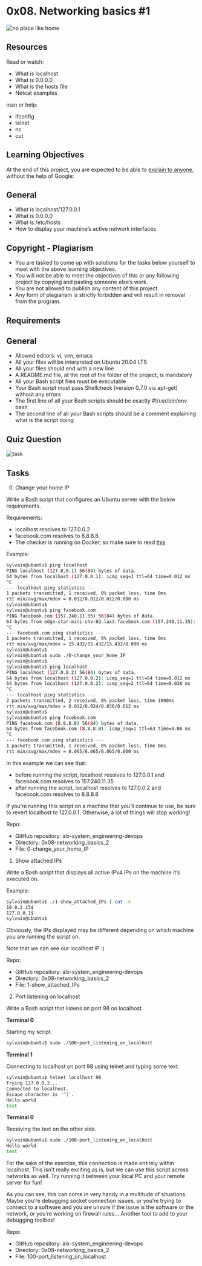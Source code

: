 # 0x08. Networking basics #1

![no place like home](https://github.com/leone-nyaga/alx-system_engineering-devops/blob/master/0x08-networking_basics_2/images/noplacelike%20home.png)

## Resources

Read or watch:

+ What is localhost
+ What is 0.0.0.0
+ What is the hosts file
+ Netcat examples

man or help:

+ ifconfig
+ telnet
+ nc
+ cut

## Learning Objectives

At the end of this project, you are expected to be able to [explain to anyone](), without the help of Google:

## General

+ What is localhost/127.0.0.1
+ What is 0.0.0.0
+ What is /etc/hosts
+ How to display your machine’s active network interfaces

## Copyright - Plagiarism

+ You are tasked to come up with solutions for the tasks below yourself to meet with the above learning objectives.
+ You will not be able to meet the objectives of this or any following project by copying and pasting someone else’s work.
+ You are not allowed to publish any content of this project.
+ Any form of plagiarism is strictly forbidden and will result in removal from the program.

## Requirements

## General

+ Allowed editors: vi, vim, emacs
+ All your files will be interpreted on Ubuntu 20.04 LTS
+ All your files should end with a new line
+ A README.md file, at the root of the folder of the project, is mandatory
+ All your Bash script files must be executable
+ Your Bash script must pass Shellcheck (version 0.7.0 via apt-get) without any errors
+ The first line of all your Bash scripts should be exactly #!/usr/bin/env bash
+ The second line of all your Bash scripts should be a comment explaining what is the script doing

## Quiz Question

![task](https://github.com/leone-nyaga/alx-system_engineering-devops/blob/master/0x08-networking_basics_2/images/network1.png)


## Tasks

0. Change your home IP

Write a Bash script that configures an Ubuntu server with the below requirements.

Requirements:

+ localhost resolves to 127.0.0.2
+ facebook.com resolves to 8.8.8.8.
+ The checker is running on Docker, so make sure to read [this](http://blog.jonathanargentiero.com/docker-sed-cannot-rename-etcsedl8ysxl-device-or-resource-busy/)

Example:

```bash
sylvain@ubuntu$ ping localhost
PING localhost (127.0.0.1) 56(84) bytes of data.
64 bytes from localhost (127.0.0.1): icmp_seq=1 ttl=64 time=0.012 ms
^C
--- localhost ping statistics ---
1 packets transmitted, 1 received, 0% packet loss, time 0ms
rtt min/avg/max/mdev = 0.012/0.012/0.012/0.000 ms
sylvain@ubuntu$
sylvain@ubuntu$ ping facebook.com
PING facebook.com (157.240.11.35) 56(84) bytes of data.
64 bytes from edge-star-mini-shv-02-lax3.facebook.com (157.240.11.35): icmp_seq=1 ttl=63 time=15.4 ms
^C
--- facebook.com ping statistics ---
1 packets transmitted, 1 received, 0% packet loss, time 0ms
rtt min/avg/max/mdev = 15.432/15.432/15.432/0.000 ms
sylvain@ubuntu$
sylvain@ubuntu$ sudo ./0-change_your_home_IP
sylvain@ubuntu$
sylvain@ubuntu$ ping localhost
PING localhost (127.0.0.2) 56(84) bytes of data.
64 bytes from localhost (127.0.0.2): icmp_seq=1 ttl=64 time=0.012 ms
64 bytes from localhost (127.0.0.2): icmp_seq=2 ttl=64 time=0.036 ms
^C
--- localhost ping statistics ---
2 packets transmitted, 2 received, 0% packet loss, time 1000ms
rtt min/avg/max/mdev = 0.012/0.024/0.036/0.012 ms
sylvain@ubuntu$
sylvain@ubuntu$ ping facebook.com
PING facebook.com (8.8.8.8) 56(84) bytes of data.
64 bytes from facebook.com (8.8.8.8): icmp_seq=1 ttl=63 time=8.06 ms
^C
--- facebook.com ping statistics ---
1 packets transmitted, 1 received, 0% packet loss, time 0ms
rtt min/avg/max/mdev = 8.065/8.065/8.065/0.000 ms
```

In this example we can see that:

+ before running the script, localhost resolves to 127.0.0.1 and facebook.com resolves to 157.240.11.35
+ after running the script, localhost resolves to 127.0.0.2 and facebook.com resolves to 8.8.8.8

If you’re running this script on a machine that you’ll continue to use, be sure to revert localhost to 127.0.0.1. Otherwise, a lot of things will stop working!

Repo:

+ GitHub repository: alx-system_engineering-devops
+ Directory: 0x08-networking_basics_2
+ File: 0-change_your_home_IP

1. Show attached IPs

Write a Bash script that displays all active IPv4 IPs on the machine it’s executed on.

Example:

```bash
sylvain@ubuntu$ ./1-show_attached_IPs | cat -e
10.0.2.15$
127.0.0.1$
sylvain@ubuntu$
```

Obviously, the IPs displayed may be different depending on which machine you are running the script on.

Note that we can see our localhost IP :)

Repo:

+ GitHub repository: alx-system_engineering-devops
+ Directory: 0x08-networking_basics_2
+ File: 1-show_attached_IPs

2. Port listening on localhost

Write a Bash script that listens on port 98 on localhost.

**Terminal 0**

Starting my script.

```bash
sylvain@ubuntu$ sudo ./100-port_listening_on_localhost
```

**Terminal 1**

Connecting to localhost on port 98 using telnet and typing some text.

```bash
sylvain@ubuntu$ telnet localhost 98
Trying 127.0.0.2...
Connected to localhost.
Escape character is '^]'.
Hello world
test
```
**Terminal 0**

Receiving the text on the other side.

```bash
sylvain@ubuntu$ sudo ./100-port_listening_on_localhost
Hello world
test
```

For the sake of the exercise, this connection is made entirely within localhost. This isn’t really exciting as is, but we can use this script across networks as well. Try running it between your local PC and your remote server for fun!

As you can see, this can come in very handy in a multitude of situations. Maybe you’re debugging socket connection issues, or you’re trying to connect to a software and you are unsure if the issue is the software or the network, or you’re working on firewall rules… Another tool to add to your debugging toolbox!

Repo:

+ GitHub repository: alx-system_engineering-devops
+ Directory: 0x08-networking_basics_2
+ File: 100-port_listening_on_localhost
